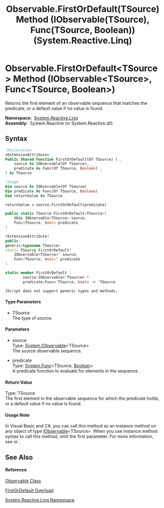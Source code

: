 ﻿---
title: Observable.FirstOrDefault(TSource) Method (IObservable(TSource), Func(TSource, Boolean)) (System.Reactive.Linq)
TOCTitle: FirstOrDefault(TSource) Method (IObservable(TSource), Func(TSource, Boolean))
ms:assetid: M:System.Reactive.Linq.Observable.FirstOrDefault``1(System.IObservable{``0},System.Func{``0,System.Boolean})
ms:mtpsurl: https://msdn.microsoft.com/en-us/library/Hh229759(v=VS.103)
ms:contentKeyID: 36069431
ms.date: 06/28/2011
mtps_version: v=VS.103
dev_langs:
- vb
- csharp
- c++
- fsharp
- jscript
---

# Observable.FirstOrDefault\<TSource\> Method (IObservable\<TSource\>, Func\<TSource, Boolean\>)

Returns the first element of an observable sequence that matches the predicate, or a default value if no value is found.

**Namespace:**  [System.Reactive.Linq](hh211929\(v=vs.103\).md)  
**Assembly:**  System.Reactive (in System.Reactive.dll)

## Syntax

``` vb
'Declaration
<ExtensionAttribute> _
Public Shared Function FirstOrDefault(Of TSource) ( _
    source As IObservable(Of TSource), _
    predicate As Func(Of TSource, Boolean) _
) As TSource
```

``` vb
'Usage
Dim source As IObservable(Of TSource)
Dim predicate As Func(Of TSource, Boolean)
Dim returnValue As TSource

returnValue = source.FirstOrDefault(predicate)
```

``` csharp
public static TSource FirstOrDefault<TSource>(
    this IObservable<TSource> source,
    Func<TSource, bool> predicate
)
```

``` c++
[ExtensionAttribute]
public:
generic<typename TSource>
static TSource FirstOrDefault(
    IObservable<TSource>^ source, 
    Func<TSource, bool>^ predicate
)
```

``` fsharp
static member FirstOrDefault : 
        source:IObservable<'TSource> * 
        predicate:Func<'TSource, bool> -> 'TSource 
```

``` jscript
JScript does not support generic types and methods.
```

#### Type Parameters

  - TSource  
    The type of source.

#### Parameters

  - source  
    Type: [System.IObservable](https://msdn.microsoft.com/en-us/library/Dd990377)\<TSource\>  
    The source observable sequence.  

<!-- end list -->

  - predicate  
    Type: [System.Func](https://msdn.microsoft.com/en-us/library/Bb549151)\<TSource, [Boolean](https://msdn.microsoft.com/en-us/library/a28wyd50)\>  
    A predicate function to evaluate for elements in the sequence.  

#### Return Value

Type: TSource  
The first element in the observable sequence for which the predicate holds, or a default value if no value is found.  

#### Usage Note

In Visual Basic and C\#, you can call this method as an instance method on any object of type [IObservable](https://msdn.microsoft.com/en-us/library/Dd990377)\<TSource\>. When you use instance method syntax to call this method, omit the first parameter. For more information, see [](https://msdn.microsoft.com/en-us/library/Bb384936) or [](https://msdn.microsoft.com/en-us/library/Bb383977).

## See Also

#### Reference

[Observable Class](hh244252\(v=vs.103\).md)

[FirstOrDefault Overload](hh229780\(v=vs.103\).md)

[System.Reactive.Linq Namespace](hh211929\(v=vs.103\).md)


